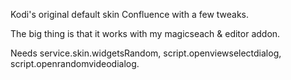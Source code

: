 Kodi's original default skin Confluence with a few tweaks.   

The big thing is that it works with my magicseach & editor addon.   

Needs service.skin.widgetsRandom, script.openviewselectdialog, script.openrandomvideodialog.
